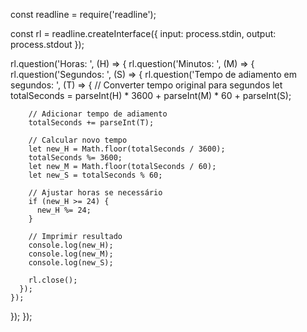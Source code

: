 const readline = require('readline');

const rl = readline.createInterface({
  input: process.stdin,
  output: process.stdout
});

rl.question('Horas: ', (H) => {
  rl.question('Minutos: ', (M) => {
    rl.question('Segundos: ', (S) => {
      rl.question('Tempo de adiamento em segundos: ', (T) => {
        // Converter tempo original para segundos
        let totalSeconds = parseInt(H) * 3600 + parseInt(M) * 60 + parseInt(S);
        
        // Adicionar tempo de adiamento
        totalSeconds += parseInt(T);
        
        // Calcular novo tempo
        let new_H = Math.floor(totalSeconds / 3600);
        totalSeconds %= 3600;
        let new_M = Math.floor(totalSeconds / 60);
        let new_S = totalSeconds % 60;
        
        // Ajustar horas se necessário
        if (new_H >= 24) {
          new_H %= 24;
        }
        
        // Imprimir resultado
        console.log(new_H);
        console.log(new_M);
        console.log(new_S);
        
        rl.close();
      });
    });
  });
});
